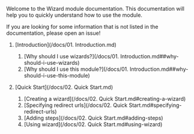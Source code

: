 Welcome to the Wizard module documentation. This documentation will help you to quickly understand how to use the module.

If you are looking for some information that is not listed in the documentation, please open an issue!

1. [Introduction](/docs/01. Introduction.md)
   1. [Why should I use wizards?](/docs/01. Introduction.md##why-should-i-use-wizards)
   2. [Why should I use this module?](/docs/01. Introduction.md##why-should-i-use-this-module)

2. [Quick Start](/docs/02. Quick Start.md)
   1. [Creating a wizard](/docs/02. Quick Start.md#creating-a-wizard)
   2. [Specifying redirect urls](/docs/02. Quick Start.md#specifying-redirect-urls)
   3. [Adding steps](/docs/02. Quick Start.md#adding-steps)
   4. [Using wizard](/docs/02. Quick Start.md#using-wizard)